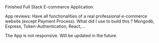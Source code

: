 Finished Full Stack E-commerce Application.

App reviews: Have all functionalities of a real professional e-commerce website (except Payment Process).
What did I use to build this ?  Mongodb, Express, Token-Authentication, React,...

The App is not responsive. Will be updated in the future.